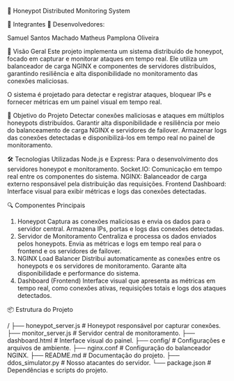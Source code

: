 📡 Honeypot Distributed Monitoring System

👥 Integrantes
🔹 Desenvolvedores:

Samuel Santos Machado
Matheus Pamplona Oliveira

🚀 Visão Geral
Este projeto implementa um sistema distribuído de honeypot, focado em capturar e monitorar ataques em tempo real. Ele utiliza um balanceador de carga NGINX e componentes de servidores distribuídos, garantindo resiliência e alta disponibilidade no monitoramento das conexões maliciosas.

O sistema é projetado para detectar e registrar ataques, bloquear IPs e fornecer métricas em um painel visual em tempo real.

📜 Objetivo do Projeto
Detectar conexões maliciosas e ataques em múltiplos honeypots distribuídos.
Garantir alta disponibilidade e resiliência por meio do balanceamento de carga NGINX e servidores de failover.
Armazenar logs das conexões detectadas e disponibilizá-los em tempo real no painel de monitoramento.

🛠️ Tecnologias Utilizadas
Node.js e Express: Para o desenvolvimento dos servidores honeypot e monitoramento.
Socket.IO: Comunicação em tempo real entre os componentes do sistema.
NGINX: Balanceador de carga externo responsável pela distribuição das requisições.
Frontend Dashboard: Interface visual para exibir métricas e logs das conexões detectadas.

🔍 Componentes Principais
1. Honeypot
Captura as conexões maliciosas e envia os dados para o servidor central.
Armazena IPs, portas e logs das conexões detectadas.
2. Servidor de Monitoramento
Centraliza e processa os dados enviados pelos honeypots.
Envia as métricas e logs em tempo real para o frontend e os servidores de failover.
3. NGINX Load Balancer
Distribui automaticamente as conexões entre os honeypots e os servidores de monitoramento.
Garante alta disponibilidade e performance do sistema.
4. Dashboard (Frontend)
Interface visual que apresenta as métricas em tempo real, como conexões ativas, requisições totais e logs dos ataques detectados.

📦 Estrutura do Projeto

/
├── honeypot_server.js         # Honeypot responsável por capturar conexões.
├── monitor_server.js          # Servidor central de monitoramento.
├── dashboard.html             # Interface visual do painel.
├── config/                    # Configurações e arquivos de ambiente.
├── nginx.conf                 # Configuração do balanceador NGINX.
├── README.md                  # Documentação do projeto.
├── ddos_simulator.py          # Nosso atacantes  do servidor.
└── package.json               # Dependências e scripts do projeto.
